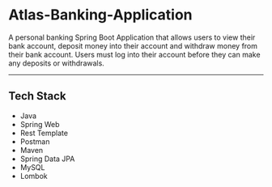 # Atlas-Banking-Application
A personal banking Spring Boot Application that allows users to view their bank account, deposit money into their account and withdraw money from their bank account. Users must log into their account before they can make any deposits or withdrawals. 

___
## Tech Stack 
- Java
- Spring Web
- Rest Template
- Postman
- Maven
- Spring Data JPA
- MySQL
- Lombok
